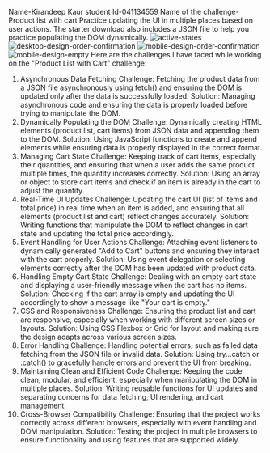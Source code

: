 Name-Kirandeep Kaur
student Id-041134559
Name of the challenge-Product list with cart
Practice updating the UI in multiple places based on user actions. The starter download also includes a JSON file to help you practice populating the DOM dynamically.
![active-states](https://github.com/user-attachments/assets/8f2cb051-e12f-42a5-9fde-7899e211fc25)
![desktop-design-order-confirmation](https://github.com/user-attachments/assets/894d36ab-e3be-4c92-b223-46323690d103)
![mobile-design-order-confirmation](https://github.com/user-attachments/assets/d382909b-e0bc-4c26-9cbd-918965421d43)
![mobile-design-empty](https://github.com/user-attachments/assets/41414e94-2d35-45c8-8dc0-e79c397d72c2)
Here are the challenges I have faced while working on the "Product List with Cart" challenge:

1. Asynchronous Data Fetching
Challenge: Fetching the product data from a JSON file asynchronously using fetch() and ensuring the DOM is updated only after the data is successfully loaded.
Solution: Managing asynchronous code and ensuring the data is properly loaded before trying to manipulate the DOM.
2. Dynamically Populating the DOM
Challenge: Dynamically creating HTML elements (product list, cart items) from JSON data and appending them to the DOM.
Solution: Using JavaScript functions to create and append elements while ensuring data is properly displayed in the correct format.
3. Managing Cart State
Challenge: Keeping track of cart items, especially their quantities, and ensuring that when a user adds the same product multiple times, the quantity increases correctly.
Solution: Using an array or object to store cart items and check if an item is already in the cart to adjust the quantity.
4. Real-Time UI Updates
Challenge: Updating the cart UI (list of items and total price) in real time when an item is added, and ensuring that all elements (product list and cart) reflect changes accurately.
Solution: Writing functions that manipulate the DOM to reflect changes in cart state and updating the total price accordingly.
5. Event Handling for User Actions
Challenge: Attaching event listeners to dynamically generated "Add to Cart" buttons and ensuring they interact with the cart properly.
Solution: Using event delegation or selecting elements correctly after the DOM has been updated with product data.
6. Handling Empty Cart State
Challenge: Dealing with an empty cart state and displaying a user-friendly message when the cart has no items.
Solution: Checking if the cart array is empty and updating the UI accordingly to show a message like "Your cart is empty."
7. CSS and Responsiveness
Challenge: Ensuring the product list and cart are responsive, especially when working with different screen sizes or layouts.
Solution: Using CSS Flexbox or Grid for layout and making sure the design adapts across various screen sizes.
8. Error Handling
Challenge: Handling potential errors, such as failed data fetching from the JSON file or invalid data.
Solution: Using try...catch or .catch() to gracefully handle errors and prevent the UI from breaking.
9. Maintaining Clean and Efficient Code
Challenge: Keeping the code clean, modular, and efficient, especially when manipulating the DOM in multiple places.
Solution: Writing reusable functions for UI updates and separating concerns for data fetching, UI rendering, and cart management.
10. Cross-Browser Compatibility
Challenge: Ensuring that the project works correctly across different browsers, especially with event handling and DOM manipulation.
Solution: Testing the project in multiple browsers to ensure functionality and using features that are supported widely.
